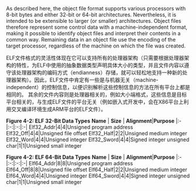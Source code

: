 As described here, the object file format supports various processors with 8-bit bytes and either 32-bit or 64-bit architectures. Nevertheless, it is intended to be extensible to larger (or smaller) architectures. Object files therefore represent some control data with a machine-independent format, making it possible to identify object files and interpret their contents in a common way. Remaining data in an object file use the encoding of the target processor, regardless of the machine on which the file was created.

ELF文件格式的灵活性体现在它可以支持所有的处理器架构（只需要根据处理器架构的特性，为ELF中使用的抽象数据类型声明具体大小的类型，并且文件内容以遵守该处理器架构的编码方式（endianness）存储，就可以轻松地支持一种新的处理器架构）。因此，ELF文件中肯定有一些是与机器无关（machine-independent）的控制信息，以便识别解析这些控制信息的方法在所有平台上都是相同的。 其余的文件内容则是处理器相关的，例如大小端格式，这些信息是目标平台相关的，与生成ELF文件的平台无关（例如嵌入式开发中，会在X86平台上利用交叉编译环境生成ARM平台的ELF文件）。

**Figure 4-2: ELF 32-Bit Data Types**
**Name** | **Size** | **Alignment**|**Purpose** 
|:-|:-:|:-:|:-|
Elf32_Addr|4|4|Unsigned program address
Elf32_Off|4|4|Unsigned file offset
Elf32_Half|2|2|Unsigned medium integer
Elf32_Word|4|4|Unsigned integer
Elf32_Sword|4|4|Signed integer
unsigned char|1|1|Unsigned small integer

**Figure 4-2: ELF 64-Bit Data Types**
**Name** | **Size** | **Alignment**|**Purpose** 
|:-|:-:|:-:|:-|
Elf64_Addr|8|8|Unsigned program address
Elf64_Off|8|8|Unsigned file offset
Elf64_Half|2|2|Unsigned medium integer
Elf64_Word|4|4|Unsigned integer
Elf64_Sword|4|4|Signed integer
unsigned char|1|1|Unsigned small integer
